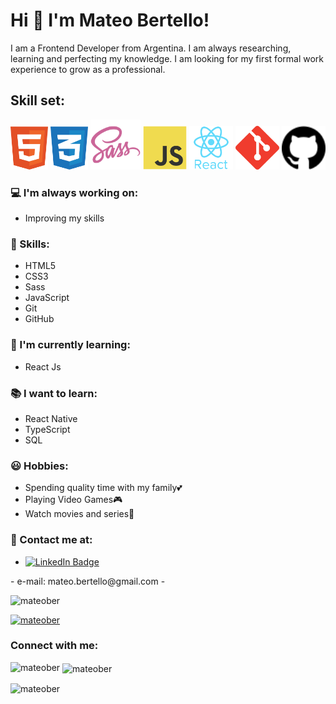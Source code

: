 # Hi 👋 I'm Mateo Bertello!
 
I am a Frontend Developer from Argentina. I am always researching, learning and perfecting my knowledge. I am looking for my first formal work experience to grow as a professional.

## Skill set:

<p align="left">
<img src="./assets/html.svg" height="auto" width="60">
<img src="./assets/css.svg" height="auto" width="60">
<img src="./assets/sass.svg" height="auto" width="80">
<img src="./assets/javascript.svg" height="auto" width="70">
<img src="./assets/react.svg" height="auto" width="70">
<img src="./assets/git.svg" height="auto" width="70">
<img src="./assets/github.svg" height="auto" width="70">
</p>

### 💻 I'm always working on:
- Improving my skills

### 🧠 Skills:
- HTML5 
- CSS3 
- Sass
- JavaScript
- Git
- GitHub

### 🌱 I'm currently learning:
- React Js

### 📚 I want to learn:
- React Native
- TypeScript
- SQL

### 😃 Hobbies:
- Spending quality time with my family💕​
- Playing Video Games🎮​
- Watch movies and series🍿

### 📌 Contact me at:
-  <a href="https://www.linkedin.com/in/mateo-bertello/">
    <img src="https://img.shields.io/badge/LinkedIn-blue?style=for-the-badge&logo=linkedin&logoColor=white" alt="LinkedIn Badge"/>
  </a>
  - e-mail: mateo.bertello@gmail.com
  - <p align="left"> <img src="https://komarev.com/ghpvc/?username=mateober&label=Profile%20views&color=0e75b6&style=flat" alt="mateober" /> </p>

<p align="left"> <a href="https://github.com/ryo-ma/github-profile-trophy"><img src="https://github-profile-trophy.vercel.app/?username=mateober" alt="mateober" /></a> </p>

<h3 align="left">Connect with me:</h3>
<p align="left">
</p>

<p><img align="left" src="https://github-readme-stats.vercel.app/api/top-langs?username=mateober&show_icons=true&locale=en&layout=compact" alt="mateober" /></p>

<p>&nbsp;<img align="center" src="https://github-readme-stats.vercel.app/api?username=mateober&show_icons=true&locale=en" alt="mateober" /></p>

<p><img align="center" src="https://github-readme-streak-stats.herokuapp.com/?user=mateober&" alt="mateober" /></p>
